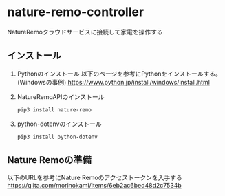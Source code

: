 # nature-remo-controller

NatureRemoクラウドサービスに接続して家電を操作する

## インストール

1. Pythonのインストール
    以下のページを参考にPythonをインストールする。(Windowsの事例)
    <https://www.python.jp/install/windows/install.html>

1. NatureRemoAPIのインストール

    ```bash
    pip3 install nature-remo
    ```

1. python-dotenvのインストール

    ```bash
    pip3 install python-dotenv
    ```

## Nature Remoの準備

以下のURLを参考にNature Remoのアクセストークンを入手する
<https://qiita.com/morinokami/items/6eb2ac6bed48d2c7534b>
